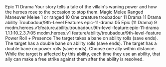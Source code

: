 <ability>
  <name>Epic</name>
  <cost>11 Drama</cost>
  <flavor>Your story tells a tale of the villain&apos;s waning power and how the heroes rose to the occasion to stop them.</flavor>
  <keywords>
    <keyword>Magic</keyword>
    <keyword>Melee</keyword>
    <keyword>Ranged</keyword>
  </keywords>
  <type>Maneuver</type>
  <distance>Melee 1 or ranged 10</distance>
  <target>One creature</target>
  <metadata>
    <class>troubadour</class>
    <cost>11 Drama</cost>
    <cost_amount>11</cost_amount>
    <cost_resource>Drama</cost_resource>
    <feature_type>ability</feature_type>
    <file_dpath>Troubadour/9th-Level Features</file_dpath>
    <item_id>epic-11-drama</item_id>
    <item_index>05</item_index>
    <item_name>Epic (11 Drama)</item_name>
    <level>9</level>
    <scc>mcdm.heroes.v1:feature.ability.troubadour.9th-level-feature:epic-11-drama</scc>
    <scdc>1.1.1:10.2.3.7:05</scdc>
    <source>mcdm.heroes.v1</source>
    <type>feature/ability/troubadour/9th-level-feature</type>
  </metadata>
  <effects>
    <effect type="roll">
      <roll>Power Roll + Presence</roll>
      <t1>The target takes a bane on ability rolls (save ends).</t1>
      <t2>The target has a double bane on ability rolls (save ends).</t2>
      <t3>The target has a double bane on power rolls (save ends).</t3>
    </effect>
    <effect type="mundane">Choose one ally within distance. While the target is affected by this ability, each time they use an ability, that ally can make a free strike against them after the ability is resolved.</effect>
  </effects>
</ability>
